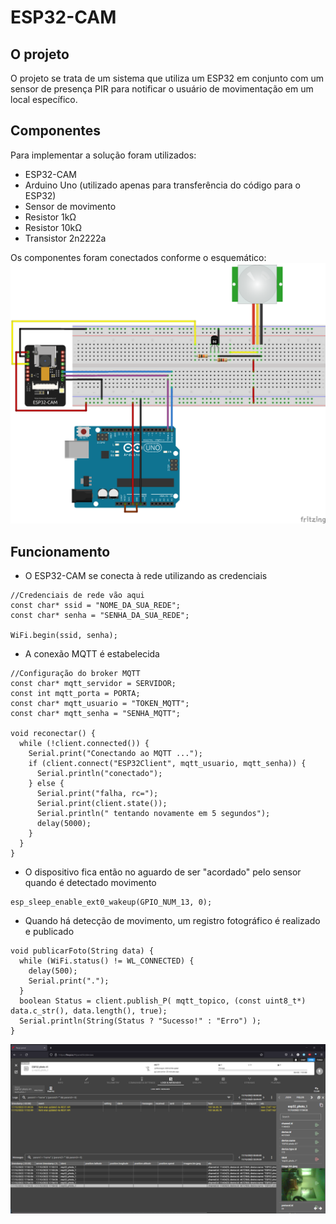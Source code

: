 # ESP32-CAM

## O projeto
O projeto se trata de um sistema que utiliza um ESP32 em conjunto com um sensor de presença PIR para notificar o usuário de movimentação em um local específico.

## Componentes
Para implementar a solução foram utilizados:
- ESP32-CAM
- Arduino Uno (utilizado apenas para transferência do código para o ESP32)
- Sensor de movimento
- Resistor 1kΩ
- Resistor 10kΩ
- Transistor 2n2222a

Os componentes foram conectados conforme o esquemático:
![esquemático](/imgs/PIR_ESP32_scheme.png)

## Funcionamento
- O ESP32-CAM se conecta à rede utilizando as credenciais
```
//Credenciais de rede vão aqui
const char* ssid = "NOME_DA_SUA_REDE";
const char* senha = "SENHA_DA_SUA_REDE";

WiFi.begin(ssid, senha);
```

- A conexão MQTT é estabelecida
```
//Configuração do broker MQTT
const char* mqtt_servidor = SERVIDOR;
const int mqtt_porta = PORTA;
const char* mqtt_usuario = "TOKEN_MQTT";
const char* mqtt_senha = "SENHA_MQTT";

void reconectar() {
  while (!client.connected()) {
    Serial.print("Conectando ao MQTT ...");
    if (client.connect("ESP32Client", mqtt_usuario, mqtt_senha)) {
      Serial.println("conectado");
    } else {
      Serial.print("falha, rc=");
      Serial.print(client.state());
      Serial.println(" tentando novamente em 5 segundos");
      delay(5000);
    }
  }
}
```

- O dispositivo fica então no aguardo de ser "acordado" pelo sensor quando é detectado movimento
```
esp_sleep_enable_ext0_wakeup(GPIO_NUM_13, 0);
```

- Quando há detecção de movimento, um registro fotográfico é realizado e publicado
```
void publicarFoto(String data) {
  while (WiFi.status() != WL_CONNECTED) {
    delay(500);
    Serial.print(".");
  }
  boolean Status = client.publish_P( mqtt_topico, (const uint8_t*) data.c_str(), data.length(), true);
  Serial.println(String(Status ? "Sucesso!" : "Erro") );
}
```

![painel](/imgs/painel.png)
